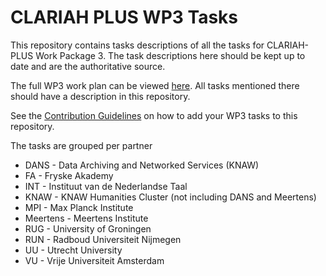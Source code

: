 # CLARIAH PLUS WP3 Tasks

This repository contains tasks descriptions of all the tasks for CLARIAH-PLUS Work Package 3. The task descriptions here
should be kept up to date and are the authoritative source.

The full WP3 work plan can be viewed [here](https://docs.google.com/spreadsheets/d/e/2PACX-1vTXKu7TKL_ow2y-d5yV9u0y_WaSUp9iLP884MCwqHXNfkw8p4RxP30Lo0EBbtG4ARFsUpnzyRy00M2W/pubhtml). All tasks mentioned there should have a description in this repository.

See the [Contribution Guidelines](CONTRIBUTE.md) on how to add your WP3 tasks to this repository.

The tasks are grouped per partner

* DANS - Data Archiving and Networked Services (KNAW)
* FA - Fryske Akademy
* INT - Instituut van de Nederlandse Taal
* KNAW - KNAW Humanities Cluster  (not including DANS and Meertens)
* MPI - Max Planck Institute
* Meertens - Meertens Institute
* RUG - University of Groningen
* RUN - Radboud Universiteit Nijmegen
* UU - Utrecht University
* VU - Vrije Universiteit Amsterdam

